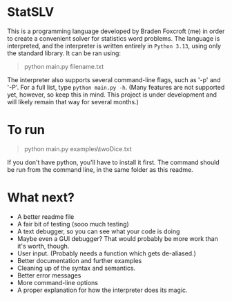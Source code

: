 # StatSLV
This is a programming language developed by Braden Foxcroft (me) in order to create a convenient solver for statistics word problems.
The language is interpreted, and the interpreter is written entirely in `Python 3.13`, using only the standard library. It can be ran using:

> python main.py filename.txt

The interpreter also supports several command-line flags, such as '-p' and '-P'. For a full list, type `python main.py -h`. (Many features are not supported yet, however, so keep this in mind. This project is under development and will likely remain that way for several months.)
# To run

> python main.py examples\twoDice.txt

If you don't have python, you'll have to install it first. The command should be run from the command line, in the same folder as this readme.

# What next?
- A better readme file
- A fair bit of testing (sooo much testing)
- A text debugger, so you can see what your code is doing
- Maybe even a GUI debugger? That would probably be more work than it's worth, though.
- User input. (Probably needs a function which gets de-aliased.)
- Better documentation and further examples
- Cleaning up of the syntax and semantics.
- Better error messages
- More command-line options
- A proper explanation for how the interpreter does its magic.


